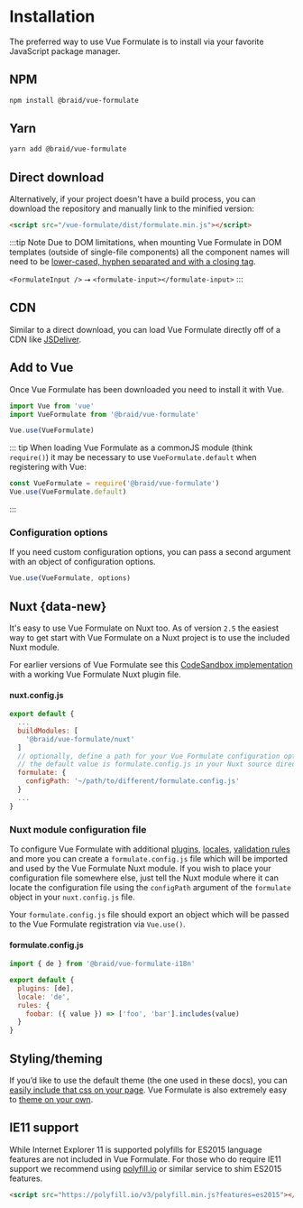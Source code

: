 # Installation
The preferred way to use Vue Formulate is to install via your favorite JavaScript
package manager.

## NPM
```sh
npm install @braid/vue-formulate
```

## Yarn
```sh
yarn add @braid/vue-formulate
```

## Direct download
Alternatively, if your project doesn't have a build process, you can
download the repository and manually link to the minified version:

```html
<script src="/vue-formulate/dist/formulate.min.js"></script>
```
:::tip Note
Due to DOM limitations, when mounting Vue Formulate in DOM templates
(outside of single-file components) all the component names will need to be
[lower-cased, hyphen separated and with a closing tag](https://vuejs.org/v2/style-guide/#Component-name-casing-in-templates-strongly-recommended).

`<FormulateInput />` ⭢ `<formulate-input></formulate-input>`
:::

## CDN

Similar to a direct download, you can load Vue Formulate directly off of a
CDN like [JSDeliver](https://www.jsdelivr.com/package/npm/@braid/vue-formulate?path=dist).

## Add to Vue
Once Vue Formulate has been downloaded you need to install it with Vue.

```js
import Vue from 'vue'
import VueFormulate from '@braid/vue-formulate'

Vue.use(VueFormulate)
```

::: tip
When loading Vue Formulate as a commonJS module (think `require()`) it may be
necessary to use `VueFormulate.default` when registering with Vue:

```js
const VueFormulate = require('@braid/vue-formulate')
Vue.use(VueFormulate.default)
```
:::

### Configuration options

If you need custom configuration options, you can pass a second argument with
an object of configuration options.

```js
Vue.use(VueFormulate, options)
```

## Nuxt <Badge text="2.5" /> {data-new}
It's easy to use Vue Formulate on Nuxt too. As of version `2.5` the easiest way
to get start with Vue Formulate on a Nuxt project is to use the included Nuxt module.

For earlier versions of Vue Formulate see this [CodeSandbox implementation](https://codesandbox.io/s/vue-formulate-test-8segh?file=/nuxt.config.js)
with a working Vue Formulate Nuxt plugin file.

#### nuxt.config.js

```js
export default {
  ...
  buildModules: [
    '@braid/vue-formulate/nuxt'
  ]
  // optionally, define a path for your Vue Formulate configuration options.
  // the default value is formulate.config.js in your Nuxt source directory
  formulate: {
    configPath: '~/path/to/different/formulate.config.js'
  }
  ...
}
```

### Nuxt module configuration file

To configure Vue Formulate with additional [plugins](/guide/plugins/),
[locales](/guide/internationalization/), [validation rules](/guide/validation/)
and more you can create a `formulate.config.js` file which will be imported and
used by the Vue Formulate Nuxt module.  If you wish to place
your configuration file somewhere else, just tell the Nuxt module where it can locate
the configuration file using the `configPath` argument of the `formulate` object in your
`nuxt.config.js` file.

Your `formulate.config.js` file should export an object which will be passed to the
Vue Formulate registration via `Vue.use()`.

#### formulate.config.js
```js
import { de } from '@braid/vue-formulate-i18n'

export default {
  plugins: [de],
  locale: 'de',
  rules: {
    foobar: ({ value }) => ['foo', 'bar'].includes(value)
  }
}
```

## Styling/theming

If you’d like to use the default theme (the one used in these docs), you can
[easily include that css on your page](/guide/theming/#default-theme). Vue
Formulate is also extremely easy to [theme on your own](/guide/theming/#custom-theme).

## IE11 support

While Internet Explorer 11 is supported polyfills for ES2015 language features
are not included in Vue Formulate. For those who do require IE11 support we
recommend using [polyfill.io](https://polyfill.io/v3/) or similar service to shim
ES2015 features.

```html
<script src="https://polyfill.io/v3/polyfill.min.js?features=es2015"></script>
```
